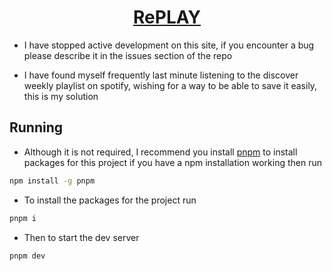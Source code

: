 <div align="center"><h1><a href="https://replay.chazzox.uk/">RePLAY</a></h1></div>

-   I have stopped active development on this site, if you encounter a bug please describe it in the issues section of the repo

-   I have found myself frequently last minute listening to the discover weekly playlist on spotify, wishing for a way to be able to save it easily, this is my solution

## Running

-   Although it is not required, I recommend you install [pnpm](https://pnpm.io/) to install packages for this project if you have a npm installation working then run

```bash
npm install -g pnpm
```

-   To install the packages for the project run

```bash
pnpm i
```

-   Then to start the dev server

```bash
pnpm dev
```
